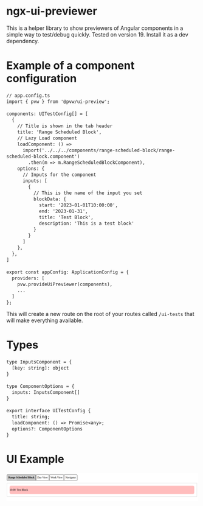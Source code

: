 # ngx-ui-previewer

This is a helper library to show previewers of Angular components in a simple way to test/debug quickly. Tested on version 19.
Install it as a dev dependency.

# Example of a component configuration
```
// app.config.ts
import { pvw } from '@pvw/ui-preview';

components: UITestConfig[] = [
  {
    // Title is shown in the tab header
    title: 'Range Scheduled Block',
    // Lazy Load component
    loadComponent: () =>
      import('../../../components/range-scheduled-block/range-scheduled-block.component')
        .then(m => m.RangeScheduledBlockComponent),
    options: {
      // Inputs for the component
      inputs: [
        {
          // This is the name of the input you set
          blockData: {
            start: '2023-01-01T10:00:00',
            end: '2023-01-31',
            title: 'Test Block',
            description: 'This is a test block'
          }
        }
      ]
    },
  },
]

export const appConfig: ApplicationConfig = {
  providers: [
    pvw.provideUiPreviewer(components),
    ...
  ]
};
```

This will create a new route on the root of your routes called `/ui-tests` that will make everything available.

# Types

```
type InputsComponent = {
  [key: string]: object
}

type ComponentOptions = {
  inputs: InputsComponent[]
}

export interface UITestConfig {
  title: string;
  loadComponent: () => Promise<any>;
  options?: ComponentOptions
}
```

# UI Example

![UI Example](https://github.com/diego-rapoport/ui-previewer/blob/main/projects/preview/src/print_example.png "UI Example")
